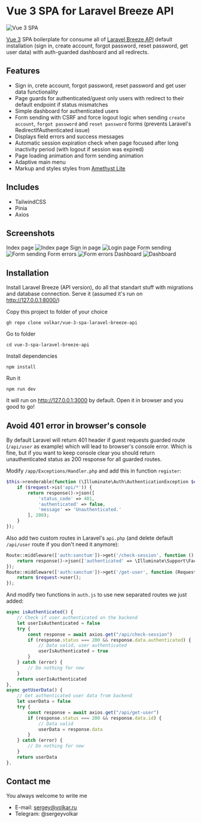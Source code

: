 # Vue 3 SPA for Laravel Breeze API

![Vue 3 SPA](https://github.com/volkar/vue-3-spa-laravel-breeze-api/blob/main/project-preview-1.jpg?raw=true)

[Vue 3](https://vuejs.org/) SPA boilerplate for consume all of [Laravel Breeze API](https://laravel.com/docs/10.x/starter-kits#breeze-and-next) default installation (sign in, create account, forgot password, reset password, get user data) with auth-guarded dashboard and all redirects.

## Features

- Sign in, crete account, forgot password, reset password and get user data functionality
- Page guards for authenticated/guest only users with redirect to their default endpoint if status mismatches
- Simple dashboard for authenticated users
- Form sending with CSRF and force logout logic when sending `create account`, `forgot password` and `reset password` forms (prevents Laravel's RedirectIfAuthenticated issue)
- Displays field errors and success messages
- Automatic session expiration check when page  focused after long inactivity period (with logout if session was expired)
- Page loading animation and form sending animation
- Adaptive main menu
- Markup and styles styles from [Amethyst Lite](https://github.com/volkar/amethyst-lite)

## Includes

- TailwindCSS
- Pinia
- Axios

## Screenshots

Index page
![Index page](https://github.com/volkar/vue-3-spa-laravel-breeze-api/blob/main/project-preview-1.jpg?raw=true)
Sign in page
![Login page](https://github.com/volkar/vue-3-spa-laravel-breeze-api/blob/main/project-preview-2.jpg?raw=true)
Form sending
![Form sending](https://github.com/volkar/vue-3-spa-laravel-breeze-api/blob/main/project-preview-3.jpg?raw=true)
Form errors
![Form errors](https://github.com/volkar/vue-3-spa-laravel-breeze-api/blob/main/project-preview-4.jpg?raw=true)
Dashboard
![Dashboard](https://github.com/volkar/vue-3-spa-laravel-breeze-api/blob/main/project-preview-5.jpg?raw=true)

## Installation

Install Laravel Breeze (API version), do all that standart stuff with migrations and database connection. Serve it (assumed it's run on http://127.0.0.1:8000/)

Copy this project to folder of your choice

```shell
gh repo clone volkar/vue-3-spa-laravel-breeze-api
```

Go to folder

```shell
cd vue-3-spa-laravel-breeze-api
```

Install dependencies
```
npm install
```

Run it
```
npm run dev
```
It will run on http://127.0.0.1:3000 by default.
Open it in browser and you good to go!

## Avoid 401 error in browser's console

By default Laravel will return 401 header if guest requests guarded route (`/api/user` as example) which will lead to browser's console error. Which is fine, but if you want to keep console clear you should return unauthenticated status as 200 response for all guarded routes.

Modify `/app/Exceptions/Handler.php` and add this in function `register`:

```php
$this->renderable(function (\Illuminate\Auth\AuthenticationException $e, $request) {
    if ($request->is('api/*')) {
        return response()->json([
            'status_code' => 401,
            'authenticated' => false,
            'message' => 'Unauthenticated.'
        ], 200);
    }
});
```

Also add two custom routes in Laravel's `api.php` (and delete default `/api/user` route if you don't need it anymore):

```php
Route::middleware(['auth:sanctum'])->get('/check-session', function () {
    return response()->json(['authenticated' => \Illuminate\Support\Facades\Auth::check()], 200);
});
Route::middleware(['auth:sanctum'])->get('/get-user', function (Request $request) {
    return $request->user();
});
```

And modify two functions in `auth.js` to use new separated routes we just added:

```js
async isAuthenticated() {
    // Check if user authenticated on the backend
    let userIsAuthenticated = false
    try {
        const response = await axios.get("/api/check-session")
        if (response.status === 200 && response.data.authenticated) {
            // Data valid, user authenticated
            userIsAuthenticated = true
        }
    } catch (error) {
        // Do nothing for now
    }
    return userIsAuthenticated
},
async getUserData() {
    // Get authenticated user data from backend
    let userData = false
    try {
        const response = await axios.get("/api/get-user")
        if (response.status === 200 && response.data.id) {
            // Data valid
            userData = response.data
        }
    } catch (error) {
        // Do nothing for now
    }
    return userData
},
```

## Contact me

You always welcome to write me
- E-mail: sergey@volkar.ru
- Telegram: @sergeyvolkar
